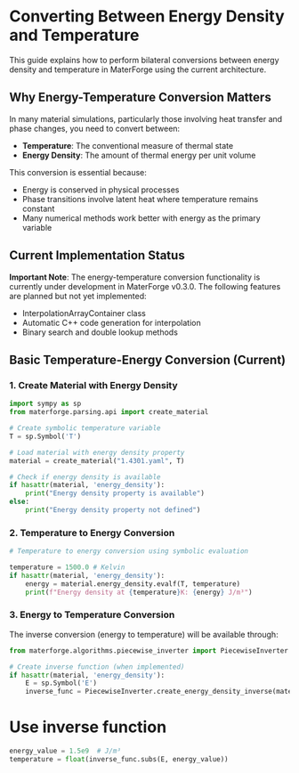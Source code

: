 # Converting Between Energy Density and Temperature

This guide explains how to perform bilateral conversions between energy density and temperature in MaterForge using the current architecture.

## Why Energy-Temperature Conversion Matters

In many material simulations, particularly those involving heat transfer and phase changes, you need to convert between:

- **Temperature**: The conventional measure of thermal state
- **Energy Density**: The amount of thermal energy per unit volume

This conversion is essential because:
- Energy is conserved in physical processes
- Phase transitions involve latent heat where temperature remains constant
- Many numerical methods work better with energy as the primary variable

## Current Implementation Status

**Important Note**: The energy-temperature conversion functionality is currently under development in MaterForge v0.3.0. The following features are planned but not yet implemented:

- InterpolationArrayContainer class
- Automatic C++ code generation for interpolation
- Binary search and double lookup methods

## Basic Temperature-Energy Conversion (Current)

### 1. Create Material with Energy Density
```python
import sympy as sp
from materforge.parsing.api import create_material

# Create symbolic temperature variable
T = sp.Symbol('T')

# Load material with energy density property
material = create_material("1.4301.yaml", T)

# Check if energy density is available
if hasattr(material, 'energy_density'):
    print("Energy density property is available")
else:
    print("Energy density property not defined")
```

### 2. Temperature to Energy Conversion
```python
# Temperature to energy conversion using symbolic evaluation

temperature = 1500.0 # Kelvin
if hasattr(material, 'energy_density'):
    energy = material.energy_density.evalf(T, temperature)
    print(f"Energy density at {temperature}K: {energy} J/m³")
```

### 3. Energy to Temperature Conversion

The inverse conversion (energy to temperature) will be available through:
```python
from materforge.algorithms.piecewise_inverter import PiecewiseInverter

# Create inverse function (when implemented)
if hasattr(material, 'energy_density'):
    E = sp.Symbol('E')
    inverse_func = PiecewiseInverter.create_energy_density_inverse(material, 'E')
```
# Use inverse function
```python
energy_value = 1.5e9  # J/m³
temperature = float(inverse_func.subs(E, energy_value))
```
